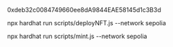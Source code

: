 0xdeb32c0084749660ee8dA9844EAE58145d1c3B3d

npx hardhat run scripts/deployNFT.js --network sepolia

npx hardhat run scripts/mint.js --network sepolia
